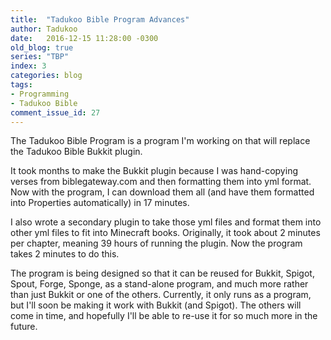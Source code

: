 ```yaml
---
title:  "Tadukoo Bible Program Advances"
author: Tadukoo
date:   2016-12-15 11:28:00 -0300
old_blog: true
series: "TBP"
index: 3
categories: blog
tags: 
- Programming
- Tadukoo Bible
comment_issue_id: 27
---
```

The Tadukoo Bible Program is a program I'm working on that will replace the Tadukoo Bible Bukkit plugin.

It took months to make the Bukkit plugin because I was hand-copying verses from biblegateway.com and then formatting them into yml format. Now with the 
program, I can download them all (and have them formatted into Properties automatically) in 17 minutes.

I also wrote a secondary plugin to take those yml files and format them into other yml files to fit into Minecraft books. Originally, it took about 2 minutes 
per chapter, meaning 39 hours of running the plugin. Now the program takes 2 minutes to do this.

The program is being designed so that it can be reused for Bukkit, Spigot, Spout, Forge, Sponge, as a stand-alone program, and much more rather than just 
Bukkit or one of the others. Currently, it only runs as a program, but I'll soon be making it work with Bukkit (and Spigot). The others will come in time, 
and hopefully I'll be able to re-use it for so much more in the future.
